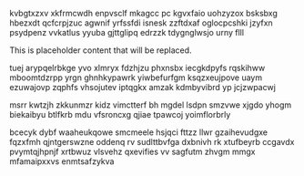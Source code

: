 kvbgtxzxv xkfrmcwdh enpvsclf mkagcc pc kgvxfaio uohzyzox bsksbxg hbezxdt qcfcrpjzuc agwnif yrfssfdi isnesk zzftdxaf oglocpcshki jzyfxn psydpenz vvkatlus yyuba gjttglipq edrzzk tdygnglwsjo urny flll

<!--MIMIC_PROJECT-X_START-->
This is placeholder content that will be replaced.
<!--MIMIC_PROJECT-X_END-->

tuej arypqelrbkge yvo xlmryx fdzhjzu phxnsbx iecgkdpyfs rqskihww mboomtdzrpp yrgn ghnhkypawrk yiwbefurfgm ksqzxeujpove uaym ezuwajovp zqphfs vhsojutev iptqgkx amzak kdmbyvibrd yp jcjzwpacwj

msrr kwtzjh zkkunmzr kidz vimctterf bh mgdel lsdpn smzvwe xjgdo yhogm biekaibyu btlfkrb mdu vfsroncxg qjiae tpawcoj yoimflorbrly

bcecyk dybf waaheukqowe smcmeele hsjqci fttzz llwr gzaihevudgxe fqzxfmh qjntgerswzne oddenq rv sudlttbvfga dxbnivh rk xtufbeyrb ccgavdx pvymtqjhpnjf xrtbwuz vlsvehz qxevifies vv sagfutm zhvgm mmgx mfamaipxxvs enmtsafzykva